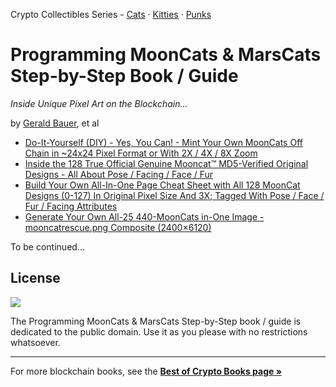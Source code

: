 Crypto Collectibles Series -
[Cats](https://github.com/cryptocopycats/programming-mooncats) ·
[Kitties](https://github.com/cryptocopycats/programming-cryptokitties) ·
[Punks](https://github.com/cryptopunksnotdead/programming-cryptopunks)



# Programming MoonCats & MarsCats Step-by-Step Book / Guide

_Inside Unique Pixel Art on the Blockchain..._

by [Gerald Bauer](https://github.com/geraldb), et al

- [Do-It-Yourself (DIY) - Yes, You Can! - Mint Your Own MoonCats Off Chain in ~24x24 Pixel Format or With 2X / 4X / 8X Zoom](01_mint.md)
- [Inside the 128 True Official Genuine Mooncat™ MD5-Verified Original Designs - All About Pose / Facing / Face / Fur](02_designs.md)
- [Build Your Own All-In-One Page Cheat Sheet with All 128 MoonCat Designs (0-127) In Original Pixel Size And 3X; Tagged With Pose / Face / Fur / Facing Attributes](03_designs_cheat.md)
- [Generate Your Own All-25 440-MoonCats in-One Image - mooncatrescue.png Composite (2400×6120)](04_composite.md)




To be continued...




## License

![](https://publicdomainworks.github.io/buttons/zero88x31.png)

The Programming MoonCats & MarsCats Step-by-Step book / guide
is dedicated to the public domain.
Use it as you please with no restrictions whatsoever.



---

For more blockchain books, see the [**Best of Crypto Books page »**](https://openblockchains.github.io/crypto-books/)


